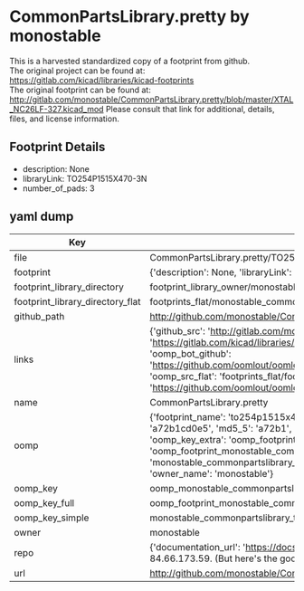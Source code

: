 # CommonPartsLibrary.pretty by monostable  
This is a harvested standardized copy of a footprint from github.  
The original project can be found at:  
https://gitlab.com/kicad/libraries/kicad-footprints  
The original footprint can be found at:
http://gitlab.com/monostable/CommonPartsLibrary.pretty/blob/master/XTAL_NC26LF-327.kicad_mod
Please consult that link for additional, details, files, and license information.  
## Footprint Details
* description: None  
* libraryLink: TO254P1515X470-3N  
* number_of_pads: 3  
## yaml dump  
| Key | Value |  
| --- | --- |  
| file | CommonPartsLibrary.pretty/TO254P1515X470-3N.kicad_mod |  
| footprint | {'description': None, 'libraryLink': 'TO254P1515X470-3N', 'number_of_pads': 3} |  
| footprint_library_directory | footprint_library_owner/monostable_CommonPartsLibrary.pretty |  
| footprint_library_directory_flat | footprints_flat/monostable_commonpartslibrary_to254p1515x470_3n/working |  
| github_path | http://github.com/monostable/CommonPartsLibrary.pretty/blob/master/TO254P1515X470-3N.kicad_mod |  
| links | {'github_src': 'http://gitlab.com/monostable/CommonPartsLibrary.pretty/blob/master/XTAL_NC26LF-327.kicad_mod', 'github_src_repo': 'https://gitlab.com/kicad/libraries/kicad-footprints', 'oomp_bot': 'footprints/monostable_commonpartslibrary_to254p1515x470_3n/working', 'oomp_bot_github': 'https://github.com/oomlout/oomlout_oomp_footprint_bot/tree/main/footprints/monostable_commonpartslibrary_to254p1515x470_3n/working', 'oomp_src_flat': 'footprints_flat/footprints_flat/monostable_commonpartslibrary_to254p1515x470_3n/working', 'oomp_src_flat_github': 'https://github.com/oomlout/oomlout_oomp_footprint_src/tree/main/footprints_flat/monostable_commonpartslibrary_to254p1515x470_3n/working'} |  
| name | CommonPartsLibrary.pretty |  
| oomp | {'footprint_name': 'to254p1515x470_3n', 'library_name': 'commonpartslibrary', 'md5': 'a72b1cd0e52561c19400204b0a263a77', 'md5_10': 'a72b1cd0e5', 'md5_5': 'a72b1', 'md5_6': 'a72b1c', 'oomp_key': 'oomp_monostable_commonpartslibrary_to254p1515x470_3n', 'oomp_key_extra': 'oomp_footprint_monostable_commonpartslibrary_to254p1515x470_3n', 'oomp_key_full': 'oomp_footprint_monostable_commonpartslibrary_to254p1515x470_3n_a72b1c', 'oomp_key_simple': 'monostable_commonpartslibrary_to254p1515x470_3n', 'original_filename': 'CommonPartsLibrary.pretty/TO254P1515X470-3N.kicad_mod', 'owner_name': 'monostable'} |  
| oomp_key | oomp_monostable_commonpartslibrary_to254p1515x470_3n |  
| oomp_key_full | oomp_footprint_monostable_commonpartslibrary_to254p1515x470_3n |  
| oomp_key_simple | monostable_commonpartslibrary_to254p1515x470_3n |  
| owner | monostable |  
| repo | {'documentation_url': 'https://docs.github.com/rest/overview/resources-in-the-rest-api#rate-limiting', 'message': "API rate limit exceeded for 84.66.173.59. (But here's the good news: Authenticated requests get a higher rate limit. Check out the documentation for more details.)"} |  
| url | http://github.com/monostable/CommonPartsLibrary.pretty |  

